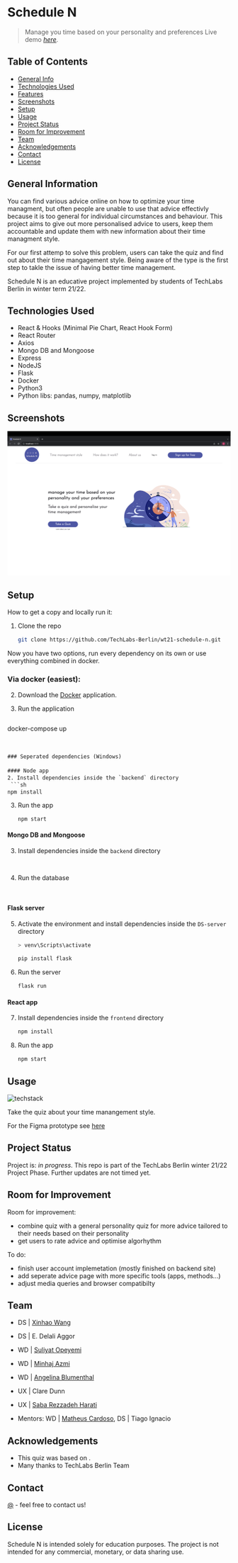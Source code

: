 # Schedule N
> Manage you time based on your personality and preferences
> Live demo [_here_](https://). <!-- Do we have the online version on digital ocean yet?   -->

## Table of Contents
* [General Info](#general-information)
* [Technologies Used](#technologies-used)
* [Features](#features)
* [Screenshots](#screenshots)
* [Setup](#setup)
* [Usage](#usage)
* [Project Status](#project-status)
* [Room for Improvement](#room-for-improvement)
* [Team](#team)
* [Acknowledgements](#acknowledgements)
* [Contact](#contact)
* [License](#license)


## General Information

You can find various advice online on how to optimize your time managment, but often people are unable to use that advice effectivly because it is too general for individual circumstances and behaviour. This project aims to give out more personalised advice to users, keep them accountable and update them with new information about their time managment style.

For our first attemp to solve this problem, users can take the quiz and find out about their time mangagement style. Being aware of the type is the first step to takle the issue of having better time management.

Schedule N is an educative project implemented by students of TechLabs Berlin in winter term 21/22. 


## Technologies Used

- React & Hooks (Minimal Pie Chart, React Hook Form)
- React Router
- Axios
- Mongo DB and Mongoose
- Express
- NodeJS
- Flask
- Docker
- Python3
- Python libs: pandas, numpy, matplotlib


## Screenshots
![Example screenshot](./img/screenshot1.png)


## Setup

How to get a copy and locally run it:

1. Clone the repo
   ```sh
   git clone https://github.com/TechLabs-Berlin/wt21-schedule-n.git
   ```

Now you have two options, run every dependency on its own or use everything combined in docker.

### Via docker (easiest):

2. Download the [Docker](https://www.docker.com/get-started) application.

3.  Run the application
    ```sh
   docker-compose up
   ```


### Seperated dependencies (Windows)

 #### Node app  
2. Install dependencies inside the `backend` directory
    ```sh
   npm install
   ```
3. Run the app
    ```sh
   npm start
   ```
#### Mongo DB and Mongoose
3. Install dependencies inside the `backend` directory
 ```sh
   
   ```
4. Run the database
 ```sh
   
   ```
#### Flask server
5. Activate the environment and install dependencies inside the `DS-server` directory
    ```sh
    > venv\Scripts\activate
   ```
   ```sh
   pip install flask
   ```
6. Run the server
    ```sh
   flask run
   ```
 #### React app
7. Install dependencies inside the `frontend` directory
   ```sh
   npm install
   ```
8. Run the app
    ```sh
   npm start
   ```


## Usage

![techstack](./img/techstack.png)

Take the quiz about your time manangement style.

For the Figma prototype see [here](https://www.figma.com/file/y52E1Exvi9uwlEfUhTzJsd/Project?node-id=105%3A1770)

## Project Status
Project is: _in progress_. This repo is part of the TechLabs Berlin winter 21/22 Project Phase. Further updates are not timed yet.


## Room for Improvement

Room for improvement:
- combine quiz with a general personality quiz for more advice tailored to their needs based on their personality
- get users to rate advice and optimise algorhythm

To do:
- finish user account implemetation (mostly finished on backend site)
- add seperate advice page with more specific tools (apps, methods...)
- adjust media queries and browser compatibilty 


## Team

- DS  | [Xinhao Wang](https://github.com/Xinhao221b)
- DS  | E. Delali Aggor
- WD  | [Suliyat Opeyemi](https://github.com/sullyheart)
- WD  | [Minhaj Azmi](https://github.com/minhajazmi)
- WD  | [Angelina Blumenthal](https://github.com/racketcat)
- UX  | Clare Dunn
- UX  | [Saba Rezzadeh Harati](https://github.com/sabarzh)

- Mentors: WD  | [Matheus Cardoso](https://github.com/cardoso), DS  | Tiago Ignacio

## Acknowledgements
- This quiz was based on [](https://).
- Many thanks to TechLabs Berlin Team

## Contact

[@](https://) - feel free to contact us!

## License

Schedule N is intended solely for education purposes. The project is not intended for any commercial, monetary, or data sharing use.


